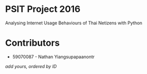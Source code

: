 # PSIT Project 2016
Analysing Internet Usage Behaviours of Thai Netizens with Python

# Contributors
* 59070087 - Nathan Yiangsupapaanontr

*add yours, ordered by ID*
